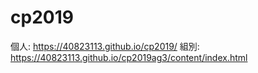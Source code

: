 # cp2019
個人:
https://40823113.github.io/cp2019/
組別:
https://40823113.github.io/cp2019ag3/content/index.html
